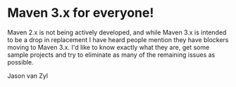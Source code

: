 # Maven 3.x for everyone!

Maven 2.x is not being actively developed, and while Maven 3.x is intended to be a drop in replacement I have heard people mention they have blockers moving to Maven 3.x. I'd like to know exactly what they are, get some sample projects and try to eliminate as many of the remaining issues as possible.

Jason van Zyl
